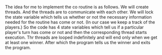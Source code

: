 The idea for me to implement the co routine is as follows.
We will create threads. And the threads are to communicate with each other. We will lock the state variable which tells us whether or not the necessary information needed for the routine has come or not. (In our case we keep a track of the players.)
So the code has 4 state variables which tell us if a particular player's turn has come or not and then the corresponding thread starts execution. 
Thr threads are looped indefinitely and will end only when we get at least one winner. After which the program tells us the winner and exits the program. 
